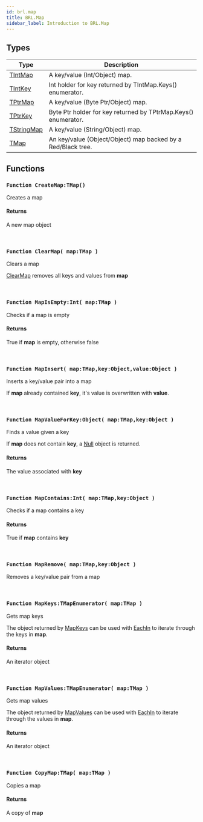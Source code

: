 ```yaml
---
id: brl.map
title: BRL.Map
sidebar_label: Introduction to BRL.Map
---
```



## Types
| Type | Description |
|---|---|
| [TIntMap](../../brl/brl.map/tintmap) | A key/value (Int/Object) map. |
| [TIntKey](../../brl/brl.map/tintkey) | Int holder for key returned by TIntMap.Keys() enumerator. |
| [TPtrMap](../../brl/brl.map/tptrmap) | A key/value (Byte Ptr/Object) map. |
| [TPtrKey](../../brl/brl.map/tptrkey) | Byte Ptr holder for key returned by TPtrMap.Keys() enumerator. |
| [TStringMap](../../brl/brl.map/tstringmap) | A key/value (String/Object) map. |
| [TMap](../../brl/brl.map/tmap) | An key/value (Object/Object) map backed by a Red/Black tree. |

## Functions

### `Function CreateMap:TMap()`

Creates a map

#### Returns
A new map object


<br/>

### `Function ClearMap( map:TMap )`

Clears a map


[ClearMap](../../brl/brl.map/#function-clearmap-maptmap-) removes all keys and values from <b>map</b>


<br/>

### `Function MapIsEmpty:Int( map:TMap )`

Checks if a map is empty

#### Returns
True if <b>map</b> is empty, otherwise false


<br/>

### `Function MapInsert( map:TMap,key:Object,value:Object )`

Inserts a key/value pair into a map


If <b>map</b> already contained <b>key</b>, it's value is overwritten with <b>value</b>.


<br/>

### `Function MapValueForKey:Object( map:TMap,key:Object )`

Finds a value given a key


If <b>map</b> does not contain <b>key</b>, a [Null](../../brl/brl.blitz/#null) object is returned.


#### Returns
The value associated with <b>key</b>


<br/>

### `Function MapContains:Int( map:TMap,key:Object )`

Checks if a map contains a key

#### Returns
True if <b>map</b> contains <b>key</b>


<br/>

### `Function MapRemove( map:TMap,key:Object )`

Removes a key/value pair from a map

<br/>

### `Function MapKeys:TMapEnumerator( map:TMap )`

Gets map keys


The object returned by [MapKeys](../../brl/brl.map/#function-mapkeystmapenumerator-maptmap-) can be used with [EachIn](../../brl/brl.blitz/#eachin) to iterate through
the keys in <b>map</b>.


#### Returns
An iterator object


<br/>

### `Function MapValues:TMapEnumerator( map:TMap )`

Gets map values


The object returned by [MapValues](../../brl/brl.map/#function-mapvaluestmapenumerator-maptmap-) can be used with [EachIn](../../brl/brl.blitz/#eachin) to iterate through
the values in <b>map</b>.


#### Returns
An iterator object


<br/>

### `Function CopyMap:TMap( map:TMap )`

Copies a map

#### Returns
A copy of <b>map</b>


<br/>

